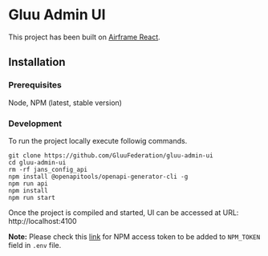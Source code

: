 # Gluu Admin UI

This project has been built on [Airframe React](https://github.com/0wczar/airframe-react). 

## Installation 

### Prerequisites

Node, NPM (latest, stable version)

### Development

To run the project locally execute followig commands.

```
git clone https://github.com/GluuFederation/gluu-admin-ui
cd gluu-admin-ui
rm -rf jans_config_api
npm install @openapitools/openapi-generator-cli -g
npm run api
npm install
npm run start
```

Once the project is compiled and started, UI can be accessed at URL: http://localhost:4100

**Note:** Please check this [link](https://raw.githubusercontent.com/0wczar/airframe-react/master/.npmrc) for NPM access token to be added to `NPM_TOKEN` field in `.env` file.

